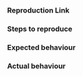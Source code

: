 <!--
Please make sure to read the Docs:

  https://vue-multiselect.js.org/

before submitting an issue.

IMPORTANT: Please use the following jsfiddle to provide a reproduction of your problem

  https://jsfiddle.net/shentao/jqofkzxc/3296/

Issues without a working fiddle are generally much harder to solve and usually take much more time to actually do it.
-->

### Reproduction Link

### Steps to reproduce

### Expected behaviour

### Actual behaviour
